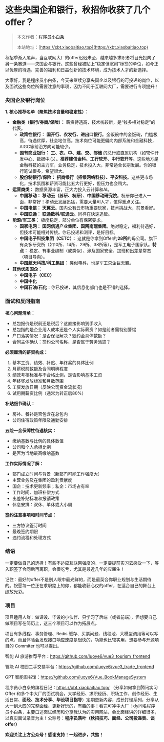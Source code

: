 # 这些央国企和银行，秋招你收获了几个offer？

> 本文作者：[程序员小白条](https://github.com/luoye6)
>
> 本站地址：[https://xbt.xiaobaitiao.top](https://xbt.xiaobaitiao.top)

秋招季渐入尾声，当互联网大厂的offer迟迟未至，越来越多求职者将目光投向了另一条赛道——央国企与银行。这些曾经被贴上“稳定但沉闷”标签的单位，如今正以优厚的待遇、完善的福利和日益创新的技术环境，成为技术人才的新选择。

大家好，我是程序员小白条，今天来继续分享央国企以及银行的可投递的岗位，以及面试这些岗位所需要注意的事项，因为不同于互联网大厂，需要进行专项提升！

### 央国企及银行岗位

**1. 核心推荐名单（聚焦技术含量和稳定性）：**

- **金融类（银行/券商/保险）：** 薪资待遇高，技术栈较新，是“钱多相对稳定”的代表。
  - **政策性银行：** **国开行、农发行、进出口银行**。金饭碗中的金饭碗，门槛极高，待遇优厚，社会地位高。技术岗位可能更偏向内部系统和金融科技，AIGC等前沿方向可能较少。
  - **国有商业银行：** **工、农、中、建、交、邮储** 的总行或直属机构（如软件开发中心、数据中心）。**推荐建信金科、工行软开、中行软开**等。这些地方是金融科技的主力军，业务稳定，技术投入大，非常适合长期发展。你的银行笔试很多，希望很大。
  - **股份制银行/保险：** **招商银行（招银网络科技）、平安科技**。这些更市场化，技术氛围和薪资可能比五大行更好，但压力也会稍大。
- **运营商类：** 数据资源丰富，正大力投入云计算和AI。
  - **中国移动：** **移动云（苏研、杭研）**、**中国移动研究院**。杭研你已进入一面，非常好！移动云发展迅猛，需要大量AI人才，值得重点关注。
  - **中国电信：** **天翼云**。国内公有云市场重要玩家，技术挑战大，前景看好。
  - **中国联通：** **联通数科/联通云**。同样在快速追赶。
- **能源/军工类：** 极度稳定，部分单位有保密要求。
  - **国家电网：** **国网信通产业集团、国网南瑞集团**。绝对稳定，福利待遇好，但技术可能相对传统。你已投递和测评，是好目标。
  - **中国电子科技集团（CETC）：** 这就是你拿到Offer的**28所**的母公司。旗下有众多研究所（如10所、14所、29所、38所等），是军工电子国家队。**特点：** 稳定、有事业编制（或类似）、涉及国家安全、加班和出差是常态（项目导向）。
  - **中国航天科技/科工集团：** 类似电科，也是军工央企巨无霸。
- **其他优质国企：**
  - **中国电子（CEC）**
  - **中国中化**
  - **中国石油/石化**：你已投递，其信息化部门也是不错的选择。

### 面试和反问指南

**核心问题清单：**

- 总包报价是税前还是税后？这直接影响到手收入
- 总包指的是企业用人成本还是个人实际薪资？如是前者需特别警惕
- 户口落实情况：是否保证解决？毁约金具体数额？
- 合同主体确认：签约公司名称、是否属于劳务派遣？

**必须厘清的薪资构成：**

1. 基本工资、绩效、补贴、年终奖的具体比例
2. 月薪税前数额及合同明确程度
3. 绩效考核标准与不合格比例，是否影响基本工资
4. 年终奖发放标准和月数范围
5. 工资发放日期（反映公司资金流状况）
6. 试用期薪资比例（通常为转正后80%）

**补贴细节确认：**

- 房补、餐补是否包含在总包内
- 公司住宿政策年限及通勤安排

**五险一金保障性待遇核实：**

- 缴纳基数与比例的具体数值
- 公司和个人承担比例
- 是否为当地最高缴纳基数

**工作实际情况了解：**

- 部门成立时间与背景（新部门可能工作强度大）
- 主营业务及在集团的盈利贡献度
- 国企：技术更新频率；私企：市场占有率
- 工作时间、加班补偿方式
- 出差补贴标准和报销政策
- 休息安排：双休、单休或大小周

**签约注意事项和时间节点：**

- 三方协议签订时间
- 最晚签约期限
- 违约流程和处理方式

### 结语

一定要做自己的选择！有些不适应互联网强度的，一定要提前实习去感受一下，等入职签了合同后再离职，会很吃亏，尤其是最近几年的应届生！

记住：最好的offer不是别人眼中最光鲜的，而是最契合你职业规划与生活期待的。祝愿每一位正在求职路上的你，都能收获心仪的offer，在适合自己的舞台上绽放光彩。

### 项目

项目适用人群：做课设、毕设的小伙伴、只学习了后端（或者前端），但想要自己做项目写在简历上，这三个项目可以作为拓展点。

项目有多线程、事务管理、Redis 缓存、买票问题、线程池、大模型调用等可以写的点，而且体验会发现接口响应速度是很快的，功能也比较实用，想要参与开源项目的 Commiter 也可以提出。

智能 AI 旅游推荐平台：https://github.com/luoye6/vue3_tourism_frontend

智能 AI 校园二手交易平台：https://github.com/luoye6/vue3_trade_frontend

GPT 智能图书馆：https://github.com/luoye6/Vue_BookManageSystem



程序员小白条的编程日记：https://xbt.xiaobaitiao.top/ （分享如何拿到腾讯实习 Offer 和多个中大厂的面试机会，大学经历、求职经历、职场工作、创作经历、生活日常、**面经、技术分享、毕设项目指导**）定期更新内容，成长打怪系列，分享从大一到大四的完整面经，更新好玩的，有趣的事！看完可冲中大厂！dy同名程序员小白条，主要口述面试经历和分享我认为的实用网站，会比面经讲的详细很多，以真实面试录音为主！公粽号：**程序员落叶（秋招技巧、面经、公司投递表、谈offer）**

**欢迎关注上方公众号！感谢支持！一起进步，共勉！**